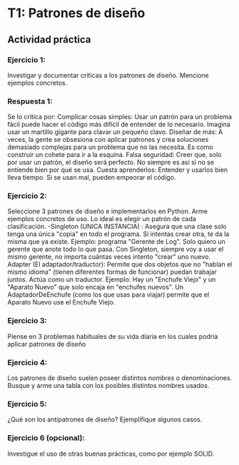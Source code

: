 # T1: Patrones de diseño
## Actividad práctica
### Ejercicio 1: 
Investigar y documentar críticas a los patrones de diseño. Mencione ejemplos concretos.
### Respuesta 1:
Se lo critica por:
Complicar cosas simples: Usar un patrón para un problema fácil puede hacer el código más difícil de entender de lo necesario. Imagina usar un martillo gigante para clavar un pequeño clavo.
Diseñar de más: A veces, la gente se obsesiona con aplicar patrones y crea soluciones demasiado complejas para un problema que no las necesita. Es como construir un cohete para ir a la esquina.
Falsa seguridad: Creer que, solo por usar un patrón, el diseño será perfecto. No siempre es así si no se entiende bien por qué se usa.
Cuesta aprenderlos: Entender y usarlos bien lleva tiempo. Si se usan mal, pueden empeorar el código.

### Ejercicio 2:
Seleccione 3 patrones de diseño e implementarlos en Python. Arme ejemplos concretos de uso. Lo ideal es
elegir un patrón de cada clasificación.
-Singleton (UNICA INSTANCIA) : Asegura que una clase solo tenga una única "copia" en todo el programa. Si intentas crear otra, te da la misma que ya existe.
Ejemplo: programa "Gerente de Log". Solo quiero un gerente que anote todo lo que pasa. Con Singleton, siempre voy a usar el mismo gerente, no importa cuántas veces intento "crear" uno nuevo.
Adapter (El adaptador/traductor): Permite que dos objetos que no "hablan el mismo idioma" (tienen diferentes formas de funcionar) puedan trabajar juntos. Actúa como un traductor.
Ejemplo: Hay un "Enchufe Viejo" y un "Aparato Nuevo" que solo encaja en "enchufes nuevos". Un AdaptadorDeEnchufe (como los que usas para viajar) permite que el Aparato Nuevo use el Enchufe Viejo.

### Ejercicio 3:
Piense en 3 problemas habituales de su vida diaria en los cuales podría aplicar patrones de diseño
### Ejercicio 4:
Los patrones de diseño suelen poseer distintos nombres o denominaciones. Busque y arme una tabla con
los posibles distintos nombres usados.
### Ejercicio 5:
¿Qué son los antipatrones de diseño? Ejemplifique algunos casos.
### Ejercicio 6 (opcional):
Investigue el uso de otras buenas prácticas, como por ejemplo SOLID.
